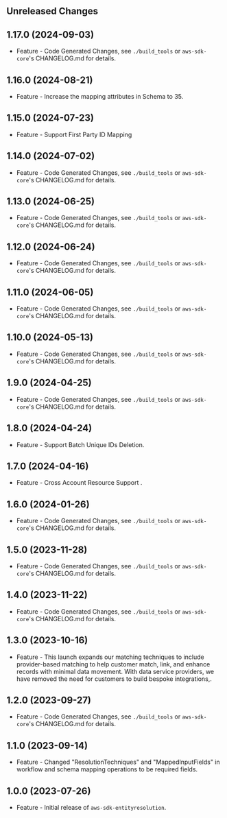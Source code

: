 Unreleased Changes
------------------

1.17.0 (2024-09-03)
------------------

* Feature - Code Generated Changes, see `./build_tools` or `aws-sdk-core`'s CHANGELOG.md for details.

1.16.0 (2024-08-21)
------------------

* Feature - Increase the mapping attributes in Schema to 35.

1.15.0 (2024-07-23)
------------------

* Feature - Support First Party ID Mapping

1.14.0 (2024-07-02)
------------------

* Feature - Code Generated Changes, see `./build_tools` or `aws-sdk-core`'s CHANGELOG.md for details.

1.13.0 (2024-06-25)
------------------

* Feature - Code Generated Changes, see `./build_tools` or `aws-sdk-core`'s CHANGELOG.md for details.

1.12.0 (2024-06-24)
------------------

* Feature - Code Generated Changes, see `./build_tools` or `aws-sdk-core`'s CHANGELOG.md for details.

1.11.0 (2024-06-05)
------------------

* Feature - Code Generated Changes, see `./build_tools` or `aws-sdk-core`'s CHANGELOG.md for details.

1.10.0 (2024-05-13)
------------------

* Feature - Code Generated Changes, see `./build_tools` or `aws-sdk-core`'s CHANGELOG.md for details.

1.9.0 (2024-04-25)
------------------

* Feature - Code Generated Changes, see `./build_tools` or `aws-sdk-core`'s CHANGELOG.md for details.

1.8.0 (2024-04-24)
------------------

* Feature - Support Batch Unique IDs Deletion.

1.7.0 (2024-04-16)
------------------

* Feature - Cross Account Resource Support .

1.6.0 (2024-01-26)
------------------

* Feature - Code Generated Changes, see `./build_tools` or `aws-sdk-core`'s CHANGELOG.md for details.

1.5.0 (2023-11-28)
------------------

* Feature - Code Generated Changes, see `./build_tools` or `aws-sdk-core`'s CHANGELOG.md for details.

1.4.0 (2023-11-22)
------------------

* Feature - Code Generated Changes, see `./build_tools` or `aws-sdk-core`'s CHANGELOG.md for details.

1.3.0 (2023-10-16)
------------------

* Feature - This launch expands our matching techniques to include provider-based matching to help customer match, link, and enhance records with minimal data movement. With data service providers, we have removed the need for customers to build bespoke integrations,.

1.2.0 (2023-09-27)
------------------

* Feature - Code Generated Changes, see `./build_tools` or `aws-sdk-core`'s CHANGELOG.md for details.

1.1.0 (2023-09-14)
------------------

* Feature - Changed "ResolutionTechniques" and "MappedInputFields" in workflow and schema mapping operations to be required fields.

1.0.0 (2023-07-26)
------------------

* Feature - Initial release of `aws-sdk-entityresolution`.

